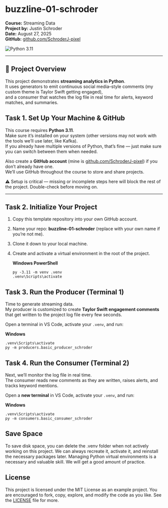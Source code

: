 # buzzline-01-schroder

**Course:** Streaming Data  
**Project by:** Justin Schroder  
**Date:** August 27, 2025  
**GitHub:** [github.com/SchroderJ-pixel](https://github.com/SchroderJ-pixel)

![Python 3.11](https://img.shields.io/badge/Python-3.11-blue?logo=python&logoColor=white)

---

## 📌 Project Overview
This project demonstrates **streaming analytics in Python**.  
It uses generators to emit continuous social media–style comments (my custom theme is Taylor Swift getting engaged),  
and a consumer that watches the log file in real time for alerts, keyword matches, and summaries.

## Task 1. Set Up Your Machine & GitHub

This course requires **Python 3.11**.  
Make sure it’s installed on your system (other versions may not work with the tools we’ll use later, like Kafka).  
If you already have multiple versions of Python, that’s fine — just make sure you can switch between them when needed.  

Also create a **GitHub account** (mine is [github.com/SchroderJ-pixel](https://github.com/SchroderJ-pixel)) if you don’t already have one.  
We’ll use GitHub throughout the course to store and share projects.  

⚠️ Setup is critical — missing or incomplete steps here will block the rest of the project. Double-check before moving on.  

---

## Task 2. Initialize Your Project

1. Copy this template repository into your own GitHub account.  
2. Name your repo: **buzzline-01-schroder** (replace with your own name if you’re not me).  
3. Clone it down to your local machine.  
4. Create and activate a virtual environment in the root of the project.  

   **Windows PowerShell**
   ```shell
   py -3.11 -m venv .venv
   .venv\Scripts\activate

## Task 3. Run the Producer (Terminal 1)

Time to generate streaming data.  
My producer is customized to create **Taylor Swift engagement comments** that get written to the project log file every few seconds.  

Open a terminal in VS Code, activate your `.venv`, and run:

**Windows**
```shell
.venv\Scripts\activate
py -m producers.basic_producer_schroder
```
## Task 4. Run the Consumer (Terminal 2)

Next, we’ll monitor the log file in real time.  
The consumer reads new comments as they are written, raises alerts, and tracks keyword mentions.  

Open a **new terminal** in VS Code, activate your `.venv`, and run:

**Windows**
```shell
.venv\Scripts\activate
py -m consumers.basic_consumer_schroder
```

## Save Space
To save disk space, you can delete the .venv folder when not actively working on this project.
We can always recreate it, activate it, and reinstall the necessary packages later. 
Managing Python virtual environments is a necessary and valuable skill. 
We will get a good amount of practice. 

## License
This project is licensed under the MIT License as an example project. 
You are encouraged to fork, copy, explore, and modify the code as you like. 
See the [LICENSE](LICENSE.txt) file for more.
